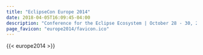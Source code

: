 ```yaml
---
title: "EclipseCon Europe 2014"
date: 2018-04-05T16:09:45-04:00
description: "Conference for the Eclipse Ecosystem | October 28 - 30, 2014 | LUDWIGSBURG, GERMANY"
page_favicon: "europe2014/favicon.ico"
---
```


{{< europe2014 >}}